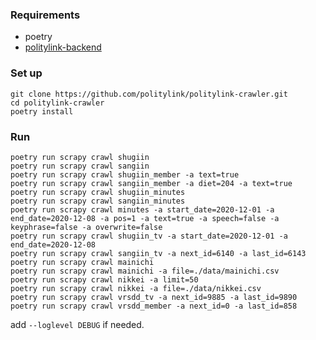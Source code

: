 ### Requirements
* poetry
* [politylink-backend](https://github.com/politylink/politylink-backend)

### Set up
```
git clone https://github.com/politylink/politylink-crawler.git
cd politylink-crawler
poetry install
``` 

### Run
```shell script
poetry run scrapy crawl shugiin
poetry run scrapy crawl sangiin
poetry run scrapy crawl shugiin_member -a text=true
poetry run scrapy crawl sangiin_member -a diet=204 -a text=true
poetry run scrapy crawl shugiin_minutes
poetry run scrapy crawl sangiin_minutes
poetry run scrapy crawl minutes -a start_date=2020-12-01 -a end_date=2020-12-08 -a pos=1 -a text=true -a speech=false -a keyphrase=false -a overwrite=false
poetry run scrapy crawl shugiin_tv -a start_date=2020-12-01 -a end_date=2020-12-08
poetry run scrapy crawl sangiin_tv -a next_id=6140 -a last_id=6143
poetry run scrapy crawl mainichi
poetry run scrapy crawl mainichi -a file=./data/mainichi.csv
poetry run scrapy crawl nikkei -a limit=50
poetry run scrapy crawl nikkei -a file=./data/nikkei.csv
poetry run scrapy crawl vrsdd_tv -a next_id=9885 -a last_id=9890
poetry run scrapy crawl vrsdd_member -a next_id=0 -a last_id=858
```

add `--loglevel DEBUG` if needed.